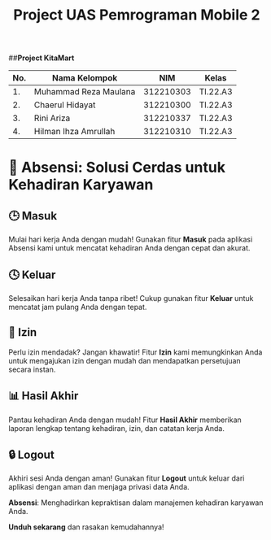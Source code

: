 <h1><p align="center"> Project UAS Pemrograman Mobile 2</h1><br>

##**Project KitaMart**<br>

| No.| Nama Kelompok | NIM | Kelas |
|----|------------|--------|-------|
| 1. | Muhammad Reza Maulana |  312210303 | TI.22.A3 |
| 2. | Chaerul Hidayat | 312210300| TI.22.A3 |
| 3. | Rini Ariza  | 312210337 | TI.22.A3 |
| 4. | Hilman Ihza Amrullah |  312210310 | TI.22.A3 |

# 📲 Absensi: Solusi Cerdas untuk Kehadiran Karyawan

## 🕒 Masuk
Mulai hari kerja Anda dengan mudah! Gunakan fitur **Masuk** pada aplikasi Absensi kami untuk mencatat kehadiran Anda dengan cepat dan akurat.

## 🕓 Keluar
Selesaikan hari kerja Anda tanpa ribet! Cukup gunakan fitur **Keluar** untuk mencatat jam pulang Anda dengan tepat.

## 📝 Izin
Perlu izin mendadak? Jangan khawatir! Fitur **Izin** kami memungkinkan Anda untuk mengajukan izin dengan mudah dan mendapatkan persetujuan secara instan.

## 📊 Hasil Akhir
Pantau kehadiran Anda dengan mudah! Fitur **Hasil Akhir** memberikan laporan lengkap tentang kehadiran, izin, dan catatan kerja Anda.

## 🔒 Logout
Akhiri sesi Anda dengan aman! Gunakan fitur **Logout** untuk keluar dari aplikasi dengan aman dan menjaga privasi data Anda.

**Absensi**: Menghadirkan kepraktisan dalam manajemen kehadiran karyawan Anda.

**Unduh sekarang** dan rasakan kemudahannya!
